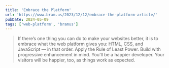 ```yaml
---
title: 'Embrace the Platform'
url: 'https://www.bram.us/2023/12/12/embrace-the-platform-article/'
pubDate: 2024-05-09
tags: ['web-platform', 'bramus']
---
```


> If there’s one thing you can do to make your websites better, it is to embrace what the web platform gives you: HTML, CSS, and JavaScript — in that order. Apply the Rule of Least Power. Build with progressive enhancement in mind. You’ll be a happier developer. Your visitors will be happier, too, as things work as expected.
